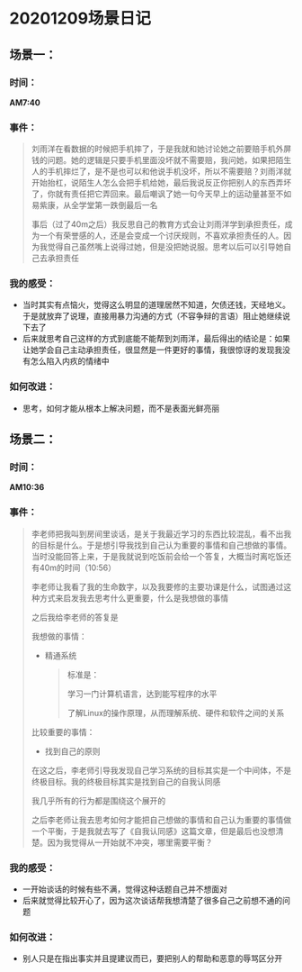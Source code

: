 # 20201209场景日记

## 场景一：

### 时间：

**AM7:40**

### 事件：

> 刘雨洋在看数据的时候把手机摔了，于是我就和她讨论她之前要赔手机外屏钱的问题。她的逻辑是只要手机里面没坏就不需要赔，我问她，如果把陌生人的手机摔烂了，是不是也可以和他说手机没坏，所以不需要赔？刘雨洋就开始抬杠，说陌生人怎么会把手机给她，最后我说反正你把别人的东西弄坏了，你就有责任把它弄回来。最后嘲讽了她一句今天早上的运动量甚至不如易紫康，从全学堂第一跌倒最后一名
>
> 事后（过了40m之后）我反思自己的教育方式会让刘雨洋学到承担责任，成为一个有荣誉感的人，还是会变成一个讨厌规则，不喜欢承担责任的人。因为我觉得自己虽然嘴上说得过她，但是没把她说服。思考以后可以引导她自己去承担责任

### 我的感受：

* 当时其实有点恼火，觉得这么明显的道理居然不知道，欠债还钱，天经地义。于是就放弃了说理，直接用暴力沟通的方式（不容争辩的言语）阻止她继续说下去了
* 后来就思考自己这样的方式到底能不能帮到刘雨洋，最后得出的结论是：如果让她学会自己主动承担责任，很显然是一件更好的事情，我很惊讶的发现我没有怎么陷入内疚的情绪中

### 如何改进：

* 思考，如何才能从根本上解决问题，而不是表面光鲜亮丽

## 场景二：

### 时间：

**AM10:36**

### 事件：

> 李老师把我叫到房间里谈话，是关于我最近学习的东西比较混乱，看不出我的目标是什么。于是想引导我找到自己认为重要的事情和自己想做的事情。当时没能回答上来，于是我就说到吃饭前会给一个答复，大概当时离吃饭还有40m的时间（10:56）
>
> 李老师让我看了我的生命数字，以及我要修的主要功课是什么，试图通过这种方式来启发我去思考什么更重要，什么是我想做的事情
>
> 之后我给李老师的答复是
>
> 我想做的事情：
>
> * 精通系统
>
>   > 标准是：
>   >
>   > 学习一门计算机语言，达到能写程序的水平
>   >
>   > 了解Linux的操作原理，从而理解系统、硬件和软件之间的关系
>
> 比较重要的事情：
>
> * 找到自己的原则
>
> 在这之后，李老师引导我发现自己学习系统的目标其实是一个中间体，不是终极目标。我的终极目标其实是找到自己的自我认同感
>
> 我几乎所有的行为都是围绕这个展开的
>
> 之后李老师让我去思考如何才能把自己想做的事情和自己认为重要的事情做一个平衡，于是我就去写了《自我认同感》这篇文章，但是最后也没想清楚。因为我觉得从一开始就不冲突，哪里需要平衡？

### 我的感受：

* 一开始谈话的时候有些不满，觉得这种话题自己并不想面对
* 后来就觉得比较开心了，因为这次谈话帮我想清楚了很多自己之前想不通的问题

### 如何改进：

* 别人只是在指出事实并且提建议而已，要把别人的帮助和恶意的辱骂区分开